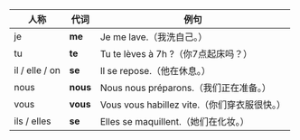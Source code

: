 | 人称             | 代词       | 例句                                 |
| -------------- | -------- | ---------------------------------- |
| je             | **me**   | Je me lave.（我洗自己。）                 |
| tu             | **te**   | Tu te lèves à 7h ?（你7点起床吗？）        |
| il / elle / on | **se**   | Il se repose.（他在休息。）               |
| nous           | **nous** | Nous nous préparons.（我们正在准备。）      |
| vous           | **vous** | Vous vous habillez vite.（你们穿衣服很快。） |
| ils / elles    | **se**   | Elles se maquillent.（她们在化妆。）       |